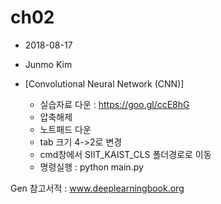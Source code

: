 # ch02
- 2018-08-17
- Junmo Kim
- [Convolutional Neural Network (CNN)]

    - 실습자료 다운 : https://goo.gl/ccE8hG
    - 압축해제
    - 노트패드 다운
    - tab 크기 4->2로 변경
    - cmd창에서 SIIT_KAIST_CLS 폴더경로로 이동
    - 명령실행 : python main.py

Gen 참고서적 : www.deeplearningbook.org

